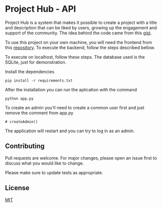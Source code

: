 # Project Hub - API

Project Hub is a system that makes it possible to create a project with a title and description that can be liked by users, growing up the engagement and support of the community. The idea behind the code came from this [gist](https://gist.github.com/exageraldo/79c9ed99bf3a02bfbde9c517caa2b478).


To use this project on your own machine, you will need the frontend from this [repository](https://github.com/matheus-pessoa16/project-front). To execute the backend, follow the steps described bellow.

To execute on localhost, follow these steps. The database used is the SQLite, just for demonstration.

Install the dependencies

```pip install -r requirements.txt```

After the installation you can run the aplication with the command

```python app.py```

To create an admin you'll need to create a common user first and just remove the comment from app.py

```# createAdmin()```

The application will restart and you can try to log in as an admin.


## Contributing
Pull requests are welcome. For major changes, please open an issue first to discuss what you would like to change.

Please make sure to update tests as appropriate.

## License
[MIT](https://choosealicense.com/licenses/mit/)